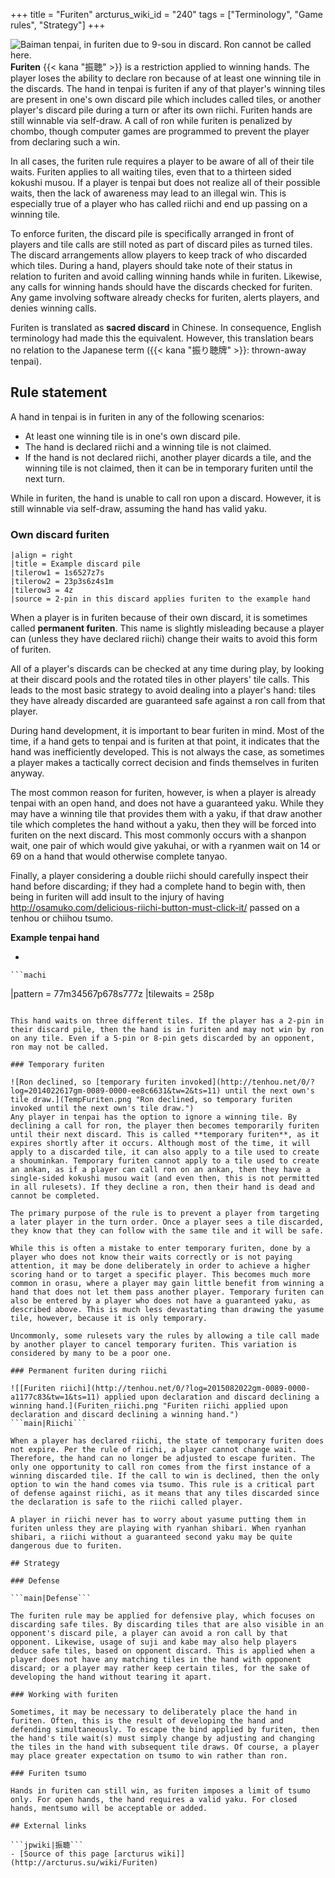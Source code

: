 +++
title = "Furiten"
arcturus_wiki_id = "240"
tags = ["Terminology", "Game rules", "Strategy"]
+++

![[Baiman tenpai](http://tenhou.net/0/?log=2012110112gm-0009-7447-14ec5c8d&tw=0&ts=4), in furiten due to 9-sou in discard. Ron cannot be called here.](Furiten.png "Baiman tenpai, in furiten due to 9-sou in discard. Ron cannot be called here.")
**Furiten** {{< kana "振聴" >}} is a restriction applied to winning hands. The player loses the
ability to declare ron because of at least one winning tile in the discards. The hand in tenpai is
furiten if any of that player's winning tiles are present in one's own discard pile which includes
called tiles, or another player's discard pile during a turn or after its own riichi. Furiten hands
are still winnable via self-draw. A call of ron while furiten is penalized by chombo, though
computer games are programmed to prevent the player from declaring such a win.

In all cases, the furiten rule requires a player to be aware of all of their tile waits. Furiten
applies to all waiting tiles, even that to a thirteen sided kokushi musou. If a player is tenpai but
does not realize all of their possible waits, then the lack of awareness may lead to an illegal win.
This is especially true of a player who has called riichi and end up passing on a winning tile.

To enforce furiten, the discard pile is specifically arranged in front of players and tile calls are
still noted as part of discard piles as turned tiles. The discard arrangements allow players to keep
track of who discarded which tiles. During a hand, players should take note of their status in
relation to furiten and avoid calling winning hands while in furiten. Likewise, any calls for
winning hands should have the discards checked for furiten. Any game involving software already
checks for furiten, alerts players, and denies winning calls.

Furiten is translated as **sacred discard** in Chinese. In consequence, English terminology had made
this the equivalent. However, this translation bears no relation to the Japanese term
({{< kana "振り聴牌" >}}: thrown-away tenpai).

## Rule statement

A hand in tenpai is in furiten in any of the following scenarios:

- At least one winning tile is in one's own discard pile.
- The hand is declared riichi and a winning tile is not claimed.
- If the hand is not declared riichi, another player dicards a tile, and the winning tile is not
  claimed, then it can be in temporary furiten until the next turn.

While in furiten, the hand is unable to call ron upon a discard. However, it is still winnable via
self-draw, assuming the hand has valid yaku.

### Own discard furiten

```Discard pile
|align = right
|title = Example discard pile
|tilerow1 = 1s6527z7s
|tilerow2 = 23p3s6z4s1m
|tilerow3 = 4z
|source = 2-pin in this discard applies furiten to the example hand
```

When a player is in furiten because of their own discard, it is sometimes called **permanent
furiten**. This name is slightly misleading because a player can (unless they have declared riichi)
change their waits to avoid this form of furiten.

All of a player's discards can be checked at any time during play, by looking at their discard pools
and the rotated tiles in other players' tile calls. This leads to the most basic strategy to avoid
dealing into a player's hand: tiles they have already discarded are guaranteed safe against a ron
call from that player.

During hand development, it is important to bear furiten in mind. Most of the time, if a hand gets
to tenpai and is furiten at that point, it indicates that the hand was inefficiently developed. This
is not always the case, as sometimes a player makes a tactically correct decision and finds
themselves in furiten anyway.

The most common reason for furiten, however, is when a player is already tenpai with an open hand,
and does not have a guaranteed yaku. While they may have a winning tile that provides them with a
yaku, if that draw another tile which completes the hand without a yaku, then they will be forced
into furiten on the next discard. This most commonly occurs with a shanpon wait, one pair of which
would give yakuhai, or with a ryanmen wait on 14 or 69 on a hand that would otherwise complete
tanyao.

Finally, a player considering a double riichi should carefully inspect their hand before discarding;
if they had a complete hand to begin with, then being in furiten will add insult to the injury of
having http://osamuko.com/delicious-riichi-button-must-click-it/ passed on a tenhou or chiihou
tsumo.

**Example tenpai hand**

-


    ```machi

|pattern = 77m34567p678s777z |tilewaits = 258p

````

This hand waits on three different tiles. If the player has a 2-pin in their discard pile, then the hand is in furiten and may not win by ron on any tile. Even if a 5-pin or 8-pin gets discarded by an opponent, ron may not be called.

### Temporary furiten

![Ron declined, so [temporary furiten invoked](http://tenhou.net/0/?log=2014022617gm-0089-0000-ee8c6631&tw=2&ts=11) until the next own's tile draw.](TempFuriten.png "Ron declined, so temporary furiten invoked until the next own's tile draw.")
Any player in tenpai has the option to ignore a winning tile. By declining a call for ron, the player then becomes temporarily furiten until their next discard. This is called **temporary furiten**, as it expires shortly after it occurs. Although most of the time, it will apply to a discarded tile, it can also apply to a tile used to create a shouminkan. Temporary furiten cannot apply to a tile used to create an ankan, as if a player can call ron on an ankan, then they have a single-sided kokushi musou wait (and even then, this is not permitted in all rulesets). If they decline a ron, then their hand is dead and cannot be completed.

The primary purpose of the rule is to prevent a player from targeting a later player in the turn order. Once a player sees a tile discarded, they know that they can follow with the same tile and it will be safe.

While this is often a mistake to enter temporary furiten, done by a player who does not know their waits correctly or is not paying attention, it may be done deliberately in order to achieve a higher scoring hand or to target a specific player. This becomes much more common in orasu, where a player may gain little benefit from winning a hand that does not let them pass another player. Temporary furiten can also be entered by a player who does not have a guaranteed yaku, as described above. This is much less devastating than drawing the yasume tile, however, because it is only temporary.

Uncommonly, some rulesets vary the rules by allowing a tile call made by another player to cancel temporary furiten. This variation is considered by many to be a poor one.

### Permanent furiten during riichi

![[Furiten riichi](http://tenhou.net/0/?log=2015082022gm-0089-0000-a1177c83&tw=1&ts=11) applied upon declaration and discard declining a winning hand.](Furiten_riichi.png "Furiten riichi applied upon declaration and discard declining a winning hand.")
```main|Riichi```

When a player has declared riichi, the state of temporary furiten does not expire. Per the rule of riichi, a player cannot change wait. Therefore, the hand can no longer be adjusted to escape furiten. The only one opportunity to call ron comes from the first instance of a winning discarded tile. If the call to win is declined, then the only option to win the hand comes via tsumo. This rule is a critical part of defense against riichi, as it means that any tiles discarded since the declaration is safe to the riichi called player.

A player in riichi never has to worry about yasume putting them in furiten unless they are playing with ryanhan shibari. When ryanhan shibari, a riichi without a guaranteed second yaku may be quite dangerous due to furiten.

## Strategy

### Defense

```main|Defense```

The furiten rule may be applied for defensive play, which focuses on discarding safe tiles. By discarding tiles that are also visible in an opponent's discard pile, a player can avoid a ron call by that opponent. Likewise, usage of suji and kabe may also help players deduce safe tiles, based on opponent discard. This is applied when a player does not have any matching tiles in the hand with opponent discard; or a player may rather keep certain tiles, for the sake of developing the hand without tearing it apart.

### Working with furiten

Sometimes, it may be necessary to deliberately place the hand in furiten. Often, this is the result of developing the hand and defending simultaneously. To escape the bind applied by furiten, then the hand's tile wait(s) must simply change by adjusting and changing the tiles in the hand with subsequent tile draws. Of course, a player may place greater expectation on tsumo to win rather than ron.

### Furiten tsumo

Hands in furiten can still win, as furiten imposes a limit of tsumo only. For open hands, the hand requires a valid yaku. For closed hands, mentsumo will be acceptable or added.

## External links

```jpwiki|振聴```
- [Source of this page [arcturus wiki]](http://arcturus.su/wiki/Furiten)
````
